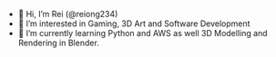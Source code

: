 - 👋 Hi, I’m Rei (@reiong234)
- 👀 I’m interested in Gaming, 3D Art and Software Development
- 🌱 I’m currently learning Python and AWS as well 3D Modelling and Rendering in Blender.

<!---
reiong234/reiong234 is a ✨ special ✨ repository because its `README.md` (this file) appears on your GitHub profile.
You can click the Preview link to take a look at your changes.
--->
